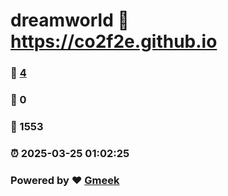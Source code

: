 # dreamworld :link: https://co2f2e.github.io 
### :page_facing_up: [4](https://co2f2e.github.io/tag.html) 
### :speech_balloon: 0 
### :hibiscus: 1553 
### :alarm_clock: 2025-03-25 01:02:25 
### Powered by :heart: [Gmeek](https://github.com/Meekdai/Gmeek)
